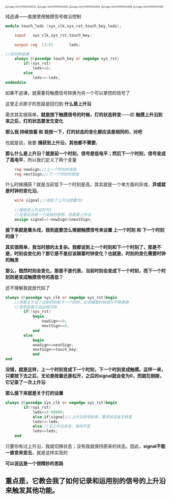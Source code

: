 <img src="https://gitee.com/zero_hua_no_sb/blog-pic/raw/master/202311191152424.png" alt="image-20231119115255323" style="zoom:50%;" />

<img src="https://gitee.com/zero_hua_no_sb/blog-pic/raw/master/202311191153246.png" alt="image-20231119115315206" style="zoom:50%;" />

<img src="https://gitee.com/zero_hua_no_sb/blog-pic/raw/master/202311191153458.png" alt="image-20231119115330404" style="zoom:50%;" />

<img src="https://gitee.com/zero_hua_no_sb/blog-pic/raw/master/202311191153438.png" alt="image-20231119115353389" style="zoom:50%;" />

<img src="https://gitee.com/zero_hua_no_sb/blog-pic/raw/master/202311191154436.png" alt="image-20231119115411393" style="zoom:50%;" />

纯逃课——直接使用触摸信号做沿控制

```verilog
module touch_leds (sys_clk,sys_rst,touch_key,leds);

	input 	sys_clk,sys_rst,touch_key;
	
	output reg	[3:0]		leds;

//无时钟逃课
	always @(posedge touch_key or negedge sys_rst)
		if(!sys_rst)
			leds<=0;
		else
			leds<=~leds;
endmodule
```

如果不逃课，就需要将触摸信号转换为另一个可以掌控的信号了

这里正点原子的思路是回归到 **什么是上升沿**

需求其实很简单，**就是按下触摸信号的时候，灯的状态转变**——即 **触摸上升沿到来之后，灯的状态要发生变化**

**那么我 持续按着 和 我按一下，灯的状态的变化都应该是相同的，对吧**

也就是说，我要 **捕获到上升沿，其他都不需要**。

**那么什么是上升沿？就是前一个时刻，信号是低电平；然后下一个时刻，信号变成了高电平**，所以我们定义了两个变量

```verilog
	reg nowSign;//上一个时刻的高低
	reg nextSign;//下一个时刻的高低
```

什么时候捕获？就是当前低下一个时刻是高，其实就是一个单方面的异或，**异或就是时钟的变化沿**。

```verilog
	wire signal;//收到了上升沿就置为1
	
	//接收到上升沿时为1
	//这里应该是一个异或的思想，但是是上升沿
	assign signal=(~nowSign)&nextSign;
```

**接下来就是重头戏，我到底要怎么根据触摸信号来设置  上一个时刻  和  下一个时刻的值？**

**其实很简单，我当时想的太复杂。我都说到上一个时刻和下一个时刻了，那是不是，时刻会变化的？那它是不是应该跟着时钟变化？也就是，时刻的变化需要时钟的触发**

**那么，既然时刻会变化，那是不是代表，当前时刻会变成下一个时刻，而下一个时刻则是变成触摸信号的高低？**

还不理解我就放代码了

```verilog
always @(posedge sys_clk or negedge sys_rst)begin
	//但是关于这个当前时刻和下一个时刻，必须根据时钟进行不停更换
	//否则后面又会出现闪烁
		if(!sys_rst)
			begin
				nowSign<=0;
				nextSign<=0;
			end
		else 
			begin
			nowSign<=nextSign;
			nextSign<=touch_key;
			end
end
```

**没错，就是这样，上一个时刻变成下一个时刻，下一个时刻变成触摸。这样一来，只要按下去之后，无论是按着还是松开，之后的signal就会变为0，而就在刚刚，它记录了一次上升沿**

**那么接下来就是关于灯的设置**

```verilog
always @(posedge sys_clk or negedge sys_rst)begin
		if(!sys_rst)
			leds<=4'b0000;
			else if(signal)//上升沿信号到来，要求状态发生转变
			leds<=~leds;
			else //无上升沿状态，保持不变
			leds<=leds;
	end
```

只要你有过上升沿，我就切换状态；没有我就保持原来的状态。因此，**signal不能一直变来变去**，就是这样实现的

**可以说这是一个很精妙的思路**

## 重点是，它教会我了如何记录和运用别的信号的上升沿来触发其他功能。